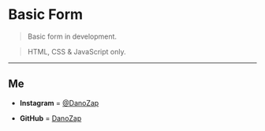# Basic Form

> Basic form in development.

> HTML, CSS & JavaScript only.

___

## Me

* **Instagram** = [@DanoZap](https://instagram.com/DanoZap)

* **GitHub** = [DanoZap](https://github.com/DanoZap)
